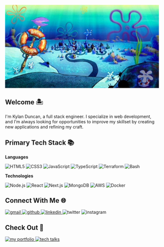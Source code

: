 <p align="center">
	<img alt="Bikini Bottom" src="./assets/bikini-bottom.png" />
</p>

## Welcome 🏝️

I'm Kylan Duncan, a full stack engineer. I specialize in web development, and I'm always looking for opportunities to improve my skillset by creating new applications and refining my craft.

## Primary Tech Stack 📚

**Languages**

![HTML5](https://img.shields.io/badge/-HTML5-000?&logo=html5)
![CSS3](https://img.shields.io/badge/-CSS3-000?&logo=css)
![JavaScript](https://img.shields.io/badge/-JavaScript-000?&logo=javascript)
![TypeScript](https://img.shields.io/badge/-TypeScript-000?&logo=typescript)
![Terraform](https://img.shields.io/badge/-Terraform-000?&logo=terraform)
![Bash](https://img.shields.io/badge/-Bash-000?&logo=gnubash&logoColor=white)

**Technologies**

![Node.js](https://img.shields.io/badge/-Node.js-000?&logo=nodedotjs)
![React](https://img.shields.io/badge/-React-000?&logo=react)
![Next.js](https://img.shields.io/badge/-Next.js-000?&logo=nextdotjs)
![MongoDB](https://img.shields.io/badge/-MongoDB-000?&logo=mongodb)
![AWS](https://img.shields.io/badge/-AWS-000?&logo=amazonwebservices)
![Docker](https://img.shields.io/badge/-Docker-000?&logo=docker)

## Connect With Me 🌐

<div>
    <a href="mailto:kyland03.biz@gmail.com" target="_blank">
        <img src="https://img.shields.io/badge/-gmail-ea4335?style=for-the-badge&logo=gmail&logoColor=white" alt="gmail" />
    </a>
    <a href="https://github.com/cloudydaiyz" target="_blank">
        <img src="https://img.shields.io/badge/-github-black?style=for-the-badge&logo=github&logoColor=white" alt="github" />
    </a>
    <a href="https://linkedin.com/in/kylan-duncan" target="_blank">
        <img src="https://img.shields.io/badge/-linkedin-blue?style=for-the-badge" alt="linkedin" />
    </a>
    <!-- <a href="https://twitter.com/username" target="_blank"> -->
        <img src="https://img.shields.io/badge/coming_soon-twitter-08a0e9?style=for-the-badge&label=Coming%20Soon" alt="twitter" />
    <!-- </a>  -->
    <!-- <a href="https://instagram.com/username" target="_blank"> -->
        <img src="https://img.shields.io/badge/coming_soon-instagram-dd2a7b?style=for-the-badge&label=Coming%20Soon" alt="instagram" />
    <!-- </a>  -->
</div>

## Check Out 👀

<div>
    <a href="https://cloudydaiyz.com" target="_blank">
        <img src="https://img.shields.io/badge/-cloudydaiyz.com-black?style=for-the-badge" alt="my portfolio" />
    </a>
    <a href="./TECH_TALKS.md" target="_blank">
        <img src="https://img.shields.io/badge/-Tech_Talks-green?style=for-the-badge" alt="tech talks" />
    </a>
</div>
